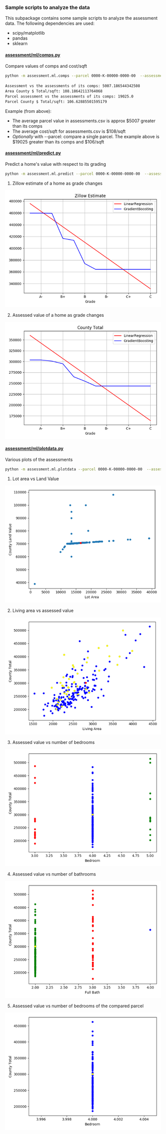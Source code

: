 ### Sample scripts to analyze the data
This subpackage contains some sample scripts to analyze the assessment data.  The following
dependencies are used:
- scipy/matplotlib
- pandas
- sklearn

#### [assessment/ml/comps.py](comps.py)

Compare values of comps and cost/sqft

```bash
python -m assessment.ml.comps --parcel 0000-K-00000-0000-00  --assessments assessments.csv

Assessment vs the assessments of its comps: 5007.186544342508
Area County $ Total/sqft: 108.18642113764068
Parcel assessment vs the assessments of its comps: 19025.0
Parcel County $ Total/sqft: 106.62885501595179
```
Example (from above):
- The average parcel value in assessments.csv is approx $5007 greater than its comps
- The average cost/sqft for assessments.csv is $108/sqft
- *Optionally* with --parcel:  compare a single parcel.  The example above is $19025 greater than its comps and $106/sqft

#### [assessment/ml/predict.py](predict.py)

Predict a home's value with respect to its grading

```bash
python -m assessment.ml.predict --parcel 0000-K-00000-0000-00  --assessments assessments.csv
```

1.  Zillow estimate of a home as grade changes

![alt text](../../images/ml/zestimate_grading.png)

2.  Assessed value of a home as grade changes

![alt text](../../images/ml/assess_grading.png)

#### [assessment/ml/plotdata.py](plotdata.py)
Various plots of the assessments

```bash
python -m assessment.ml.plotdata --parcel 0000-K-00000-0000-00  --assessments assessments.csv
```

1. Lot area vs Land Value

![alt text](../../images/ml/lotarea.png)

2. Living area vs assessed value

![alt text](../../images/ml/livingarea.png)

3. Assessed value vs number of bedrooms

![alt text](../../images/ml/bedroom.png)

4. Assessed value vs number of bathrooms

![alt text](../../images/ml/bath.png)

5. Assessed value vs number of bedrooms of the compared parcel

![alt text](../../images/ml/bedroom_assess.png)

